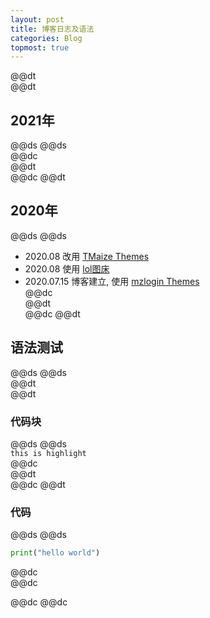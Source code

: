 ```yaml
---  
layout: post  
title: 博客日志及语法  
categories: Blog  
topmost: true  
---  
```

@@dt  
@@dt
## 2021年
@@ds
@@ds  
@@dc  
@@dt  
@@dc
@@dt
## 2020年 
@@ds
@@ds  
- 2020.08 改用 [TMaize Themes](https://github.com/TMaize/tmaize-blog)  
- 2020.08 使用 [lol图床](https://imagelol.com)  
- 2020.07.15 博客建立, 使用 [mzlogin Themes](https://github.com/mzlogin/mzlogin.github.io)  
@@dc  
@@dt  
@@dc
@@dt
## 语法测试
@@ds
@@ds  
@@dt  
@@dt
### 代码块
@@ds
@@ds  
`this is highlight`  
@@dc  
@@dt  
@@dc
@@dt
### 代码
@@ds
@@ds  
``` python
print("hello world")
```  
@@dc  
@@dc  

@@dc
@@dc
